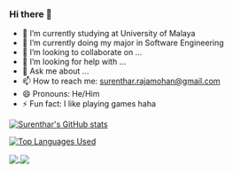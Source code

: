  ### Hi there 👋



- 🔭 I’m currently studying at University of Malaya
- 🌱 I’m currently doing my major in Software Engineering
- 👯 I’m looking to collaborate on ...
- 🤔 I’m looking for help with ...
- 💬 Ask me about ...
- 📫 How to reach me: surenthar.rajamohan@gmail.com
- 😄 Pronouns: He/Him
- ⚡ Fun fact: I like playing games haha

[![Surenthar's GitHub stats](https://github-readme-stats.vercel.app/api?username=SurentharRajamohan&count_private=true&show_icons=true&theme=midnight-purple)](https://github.com/SurentharRajamohan/github-readme-stats)

[![Top Languages Used](https://github-readme-stats.vercel.app/api/top-langs/?username=SurentharRajamohan&langs_count=8&theme=midnight-purple&count_private=true)](https://github.com/SurentharRajamohan/github-readme-stats)

<a href="https://github.com/SurentharRajamohan/github-readme-stats">
  <img align="center" src="https://github-readme-stats.vercel.app/api/pin/?username=SurentharRajamohan&repo=github-readme-stats" />
</a>
<a href="https://github.com/SurentharRajamohan/convoychat">
  <img align="center" src="https://github-readme-stats.vercel.app/api/pin/?username=SurentharRajamohana&repo=convoychat" />
</a>
 
